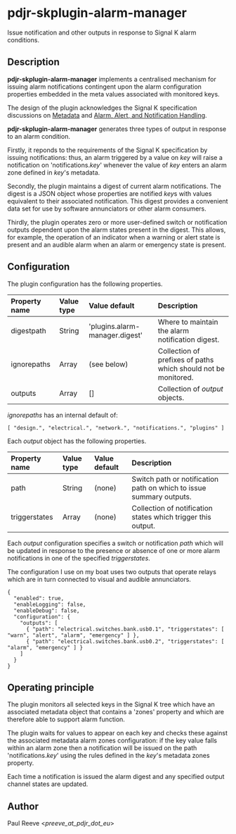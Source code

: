 # pdjr-skplugin-alarm-manager

Issue notification and other outputs in response to Signal K alarm
conditions.

## Description

__pdjr-skplugin-alarm-manager__ implements a centralised mechanism for
issuing alarm notifications contingent upon the alarm configuration
properties embedded in the meta values associated with monitored keys.

The design of the plugin acknowledges the Signal K specification
discussions on 
[Metadata](https://github.com/SignalK/specification/blob/master/gitbook-docs/data_model_metadata.md)
and
[Alarm, Alert, and Notification Handling](https://github.com/SignalK/specification/blob/master/gitbook-docs/notifications.md).

__pdjr-skplugin-alarm-manager__ generates three types of output in
response to an alarm condition.

Firstly, it reponds to the requirements of the Signal K specification
by issuing notifications: thus, an alarm triggered by a value on *key*
will raise a notification on 'notifications.*key*' whenever the value
of *key* enters an alarm zone defined in *key*'s metadata.

Secondly, the plugin maintains a digest of current alarm notifications.
The digest is a JSON object whose properties are notified *key*s with
values equivalent to their associated notification.
This digest provides a convenient data set for use by software
annunciators or other alarm consumers.

Thirdly, the plugin operates zero or more user-defined switch or
notification outputs dependent upon the alarm states present in the
digest.
This allows, for example, the operation of an indicator when a warning
or alert state is present and an audible alarm when an alarm or
emergency state is present.

## Configuration

The plugin configuration has the following properties.

| Property name | Value type | Value default                  | Description |
| :------------ | :--------- | :----------------------------- | :---------- |
| digestpath    | String     | 'plugins.alarm-manager.digest' | Where to maintain the alarm notification digest. |
| ignorepaths   | Array      | (see below)                    | Collection of prefixes of paths which should not be monitored. |
| outputs       | Array      | []                             | Collection of *output* objects. |

*ignorepaths* has an internal default of:
```
[ "design.", "electrical.", "network.", "notifications.", "plugins" ]
```

Each *output* object has the following properties.

| Property name | Value type | Value default | Description |
| :------------ | :--------- | :------------ | :---------- |
| path          | String     | (none)        | Switch path or notification path on which to issue summary outputs. |
| triggerstates | Array      | (none)        | Collection of notification states which trigger this output. |

Each *output* configuration specifies a switch or notification
*path* which will be updated in response to the presence or absence
of one or more alarm notifications in one of the specified
*triggerstates*.

The configuration I use on my boat uses two outputs that operate relays
which are in turn connected to visual and audible annunciators.
```
{
  "enabled": true,
  "enableLogging": false,
  "enableDebug": false,
  "configuration": {
    "outputs": [
      { "path": "electrical.switches.bank.usb0.1", "triggerstates": [ "warn", "alert", "alarm", "emergency" ] },
      { "path": "electrical.switches.bank.usb0.2", "triggerstates": [ "alarm", "emergency" ] }
    ]
  }
}
```

## Operating principle

The plugin monitors all selected keys in the Signal K tree which have
an associated metadata object that contains a 'zones' property and
which are therefore able to support alarm function.

The plugin waits for values to appear on each key and checks these
against the associated metadata alarm zones configuration: if the key
value falls within an alarm zone then a notification will be issued on
the path 'notifications.*key*' using the rules defined in the *key*'s
metadata zones property.

Each time a notification is issued the alarm digest and any specified
output channel states are updated.

## Author

Paul Reeve <*preeve_at_pdjr_dot_eu*>